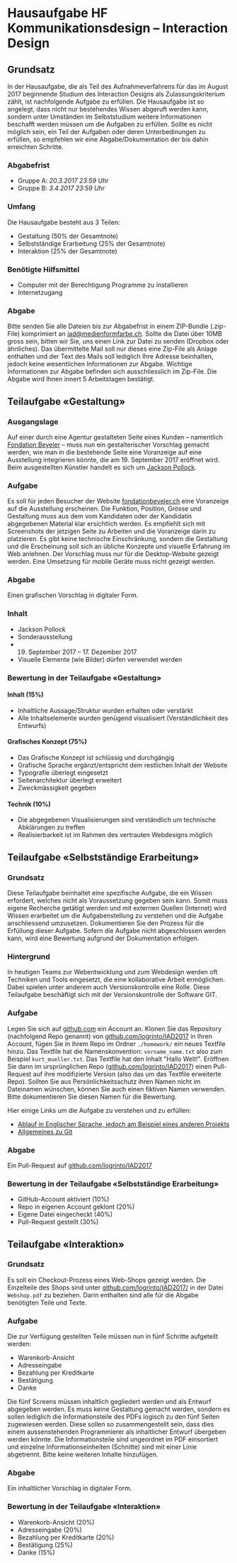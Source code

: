 # Hausaufgabe HF Kommunikationsdesign – Interaction Design 


## Grundsatz
In der Hausaufgabe, die als Teil des Aufnahmeverfahrens für das im August 2017 beginnende Studium des Interaction Designs als Zulassungskriterium zählt, ist nachfolgende Aufgabe zu erfüllen.
Die Hausaufgabe ist so angelegt, dass nicht nur bestehendes Wissen abgeruft werden kann, sondern unter Umständen im Selbststudium weitere Informationen beschafft werden müssen um die Aufgaben zu erfüllen. 
Sollte es nicht möglich sein, ein Teil der Aufgaben oder deren Unterbedinungen zu erfüllen, so empfehlen wir eine Abgabe/Dokumentation der bis dahin erreichten Schritte. 

### Abgabefrist
* Gruppe A: *20.3.2017 23:59 Uhr* 
* Gruppe B: *3.4.2017 23:59 Uhr* 

### Umfang
Die Hausaufgabe besteht aus 3 Teilen:

* Gestaltung (50% der Gesamtnote)
* Selbstständige Erarbeitung (25% der Gesamtnote)
* Interaktion (25% der Gesamtnote)

### Benötigte Hilfsmittel
* Computer mit der Berechtigung Programme zu installieren
* Internetzugang

### Abgabe
Bitte senden Sie alle Dateien bis zur Abgabefrist in einem ZIP-Bundle (.zip-File) komprimiert an iad@medienformfarbe.ch. Sollte die Datei über 10MB gross sein, bitten wir Sie, uns einen Link zur Datei zu senden (Dropbox oder ähnliches). Das übermittelte Mail soll nur dieses eine Zip-File als Anlage enthalten und der Text des Mails soll lediglich Ihre Adresse beinhalten, jedoch keine wesentlichen Informationen zur Abgabe. Wichtige Informationen zur Abgabe befinden sich ausschliesslich im Zip-File. Die Abgabe wird Ihnen innert 5 Arbeitstagen bestätigt. 


## Teilaufgabe «Gestaltung»

### Ausgangslage
Auf einer durch eine Agentur gestalteten Seite eines Kunden – namentlich [Fondation Beyeler](https://www.fondationbeyeler.ch/) – muss nun ein gestalterischer Vorschlag gemacht werden, wie man in die bestehende Seite eine Voranzeige auf eine Ausstellung integrieren könnte, die am 19. September 2017 eröffnet wird. Beim ausgestellten Künstler handelt es sich um [Jackson Pollock](https://de.wikipedia.org/wiki/Jackson_Pollock).

### Aufgabe
Es soll für jeden Besucher der Website [fondationbeyeler.ch](https://www.fondationbeyeler.ch/) eine Voranzeige auf die Ausstellung erscheinen. Die Funktion, Position, Grösse und Gestaltung muss aus dem vom Kandidaten oder der Kandidatin abgegebenen Material klar ersichtlich werden. Es empfiehlt sich mit Screenshots der jetzigen Seite zu Arbeiten und die Voranzeige darin zu platzieren. Es gibt keine technische Einschränkung, sondern die Gestaltung und die Erscheinung soll sich an übliche Konzepte und visuelle Erfahrung im Web anlehnen. Der Vorschlag muss nur für die Desktop-Website gezeigt werden. Eine Umsetzung für mobile Geräte muss nicht gezeigt werden. 

### Abgabe
Einen grafischen Vorschlag in digitaler Form. 

### Inhalt
* Jackson Pollock
* Sonderausstellung
* 19. September 2017 – 17. Dezember 2017
* Visuelle Elemente (wie Bilder) dürfen verwendet werden

### Bewertung in der Teilaufgabe «Gestaltung»
#### Inhalt (15%)
* Inhaltliche Aussage/Struktur wurden erhalten oder verstärkt
* Alle Inhaltselemente wurden genügend visualisiert (Verständlichkeit des Entwurfs)

#### Grafisches Konzept (75%)
* Das Grafische Konzept ist schlüssig und durchgängig
* Grafische Sprache ergänzt/entspricht dem restlichen Inhalt der Website
* Typografie überlegt eingesetzt
* Seitenarchitektur überlegt erweitert
* Zweckmässigkeit gegeben

#### Technik (10%)
* Die abgegebenen Visualisierungen sind verständlich um technische Abklärungen zu treffen
* Realisierbarkeit ist im Rahmen des vertrauten Webdesigns möglich



## Teilaufgabe «Selbstständige Erarbeitung»

### Grundsatz
Diese Teilaufgabe beinhaltet eine spezifische Aufgabe, die ein Wissen erfordert, welches nicht als Voraussetzung gegeben sein kann. Somit muss eigene Recherche getätigt werden und mit externen Quellen (Internet) wird Wissen erarbeitet um die Aufgabenstellung zu verstehen und die Aufgabe anschliessend umzusetzen.
Dokumentieren Sie den Prozess für die Erfüllung dieser Aufgabe. Sofern die Aufgabe nicht abgeschlossen werden kann, wird eine Bewertung aufgrund der Dokumentation erfolgen.

### Hintergrund
In heutigen Teams zur Webentwicklung und zum Webdesign werden oft Techniken und Tools eingesetzt, die eine kollaborative Arbeit ermöglichen. Dabei spielen unter anderem auch Versionskontrolle eine Rolle. Diese Teilaufgabe beschäftigt sich mit der Versionskontrolle der Software GIT.

### Aufgabe
Legen Sie sich auf [github.com](https://github.com/) ein Account an. Klonen Sie das Repository (nachfolgend Repo genannt) von [github.com/logrinto/IAD2017](https://github.com/logrinto/IAD2017) in Ihren Account, fügen Sie in ihrem Repo im Ordner `./homework/` ein neues Textfile hinzu. Das Textfile hat die Namenskonvention: `vorname_name.txt` also zum Beispiel `kurt_mueller.txt`. Das Textfile hat den Inhalt "Hallo Welt!". Eröffnen Sie dann im ursprünglichen Repo ([github.com/logrinto/IAD2017](https://github.com/logrinto/IAD2017)) einen Pull-Request auf ihre modifizierte Version (also das um das Textfile erweiterte Repo). Sollten Sie aus Persönlichkeitsschutz ihren Namen nicht im Dateinamen wünschen, können Sie auch einen fiktiven Namen verwenden. Bitte dokumentieren Sie diesen Namen für die Bewertung.

Hier einige Links um die Aufgabe zu verstehen und zu erfüllen:

* [Ablauf in Englischer Sprache, jedoch am Beispiel eines anderen Projekts](https://docs.spongepowered.org/master/en/contributing/howtogit.html)
* [Allgemeines zu Git](https://git-scm.com/book/de/v1/)

### Abgabe
Ein Pull-Request auf [github.com/logrinto/IAD2017](https://github.com/logrinto/IAD2017)

### Bewertung in der Teilaufgabe «Selbstständige Erarbeitung»
* GitHub-Account aktiviert (10%)
* Repo in eigenen Account geklont (20%)
* Eigene Datei eingecheckt (40%)
* Pull-Request gestellt (30%)



## Teilaufgabe «Interaktion»

### Grundsatz
Es soll ein Checkout-Prozess eines Web-Shops gezeigt werden. Die Einzelteile des Shops sind unter [github.com/logrinto/IAD2017/](https://github.com/logrinto/IAD2017/) in der Datei `Webshop.pdf` zu beziehen. Darin enthalten sind alle für die Abgabe benötigten Teile und Texte.  

### Aufgabe
Die zur Verfügung gestellten Teile müssen nun in fünf Schritte aufgeteilt werden:

* Warenkorb-Ansicht
* Adresseingabe
* Bezahlung per Kreditkarte
* Bestätigung
* Danke

Die fünf Screens müssen inhaltlich gegliedert werden und als Entwurf abgegeben werden. Es muss keine Gestaltung gemacht werden, sondern es sollen lediglich die Informationsteile des PDFs logisch zu den fünf Seiten zugewiesen werden. Diese sollen so zusammengestellt sein, dass dies einem aussenstehenden Programmierer als inhaltlicher Entwurf übergeben werden könnte. Die Informationsteile sind ungeordnet im PDF einsortiert und einzelne Informationseinheiten (Schnitte) sind mit einer Linie abgetrennt. Bitte keine weiteren Inhalte hinzufügen.

### Abgabe
Ein inhaltlicher Vorschlag in digitaler Form. 

### Bewertung in der Teilaufgabe «Interaktion»
* Warenkorb-Ansicht (20%)
* Adresseingabe (20%)
* Bezahlung per Kreditkarte (20%)
* Bestätigung (25%)
* Danke (15%)

